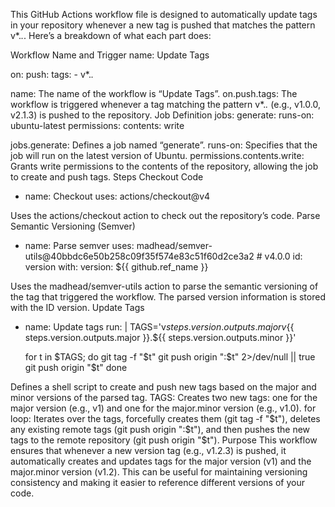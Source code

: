 This GitHub Actions workflow file is designed to automatically update tags in your repository whenever a new tag is pushed that matches the pattern v*.*.*. Here’s a breakdown of what each part does:

Workflow Name and Trigger
name: Update Tags

on:
  push:
    tags:
      - v*.*.*

name: The name of the workflow is “Update Tags”.
on.push.tags: The workflow is triggered whenever a tag matching the pattern v*.*.* (e.g., v1.0.0, v2.1.3) is pushed to the repository.
Job Definition
jobs:
  generate:
    runs-on: ubuntu-latest
    permissions:
      contents: write

jobs.generate: Defines a job named “generate”.
runs-on: Specifies that the job will run on the latest version of Ubuntu.
permissions.contents.write: Grants write permissions to the contents of the repository, allowing the job to create and push tags.
Steps
Checkout Code
- name: Checkout
  uses: actions/checkout@v4

Uses the actions/checkout action to check out the repository’s code.
Parse Semantic Versioning (Semver)
- name: Parse semver
  uses: madhead/semver-utils@40bbdc6e50b258c09f35f574e83c51f60d2ce3a2 # v4.0.0
  id: version
  with:
    version: ${{ github.ref_name }}

Uses the madhead/semver-utils action to parse the semantic versioning of the tag that triggered the workflow.
The parsed version information is stored with the ID version.
Update Tags
- name: Update tags
  run: |
    TAGS='v${{ steps.version.outputs.major }} v${{ steps.version.outputs.major }}.${{ steps.version.outputs.minor }}'
    
    for t in $TAGS; do
      git tag -f "$t"
      git push origin ":$t" 2>/dev/null || true
      git push origin "$t"
    done

Defines a shell script to create and push new tags based on the major and minor versions of the parsed tag.
TAGS: Creates two new tags: one for the major version (e.g., v1) and one for the major.minor version (e.g., v1.0).
for loop: Iterates over the tags, forcefully creates them (git tag -f "$t"), deletes any existing remote tags (git push origin ":$t"), and then pushes the new tags to the remote repository (git push origin "$t").
Purpose
This workflow ensures that whenever a new version tag (e.g., v1.2.3) is pushed, it automatically creates and updates tags for the major version (v1) and the major.minor version (v1.2). This can be useful for maintaining versioning consistency and making it easier to reference different versions of your code.
